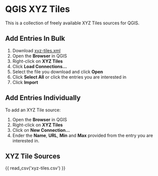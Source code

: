 # QGIS XYZ Tiles

This is a collection of freely available XYZ Tiles sources for QGIS.

## Add Entries In Bulk

1. Download <a href="xyz-tiles.xml" download>xyz-tiles.xml</a>
2. Open the **Browser** in QGIS
3. Right-click on **XYZ Tiles**
4. Click **Load Connections...**
5. Select the file you download and click **Open**
6. Click **Select All** or click the entries you are interested in
7. Click **Import**

## Add Entries Individually

To add an XYZ Tile source:

1. Open the **Browser** in QGIS
2. Right-click on **XYZ Tiles**
3. Click on **New Connection...**
4. Ender the **Name**, **URL**, **Min** and **Max** provided from the entry you are interested in.

## XYZ Tile Sources

{{ read_csv('xyz-tiles.csv') }}
